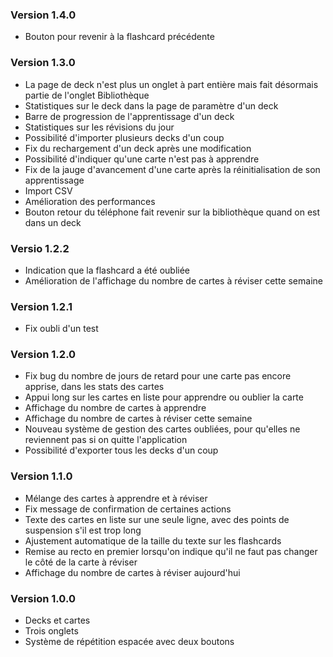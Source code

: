 

### Version 1.4.0

- Bouton pour revenir à la flashcard précédente

### Version 1.3.0

- La page de deck n'est plus un onglet à part entière mais fait désormais partie de l'onglet Bibliothèque
- Statistiques sur le deck dans la page de paramètre d'un deck
- Barre de progression de l'apprentissage d'un deck
- Statistiques sur les révisions du jour
- Possibilité d'importer plusieurs decks d'un coup
- Fix du rechargement d'un deck après une modification
- Possibilité d'indiquer qu'une carte n'est pas à apprendre
- Fix de la jauge d'avancement d'une carte après la réinitialisation de son apprentissage
- Import CSV
- Amélioration des performances
- Bouton retour du téléphone fait revenir sur la bibliothèque quand on est dans un deck

### Versio 1.2.2

- Indication que la flashcard a été oubliée
- Amélioration de l'affichage du nombre de cartes à réviser cette semaine

### Version 1.2.1

- Fix oubli d'un test

### Version 1.2.0

- Fix bug du nombre de jours de retard pour une carte pas encore apprise, dans les stats des cartes
- Appui long sur les cartes en liste pour apprendre ou oublier la carte
- Affichage du nombre de cartes à apprendre
- Affichage du nombre de cartes à réviser cette semaine
- Nouveau système de gestion des cartes oubliées, pour qu'elles ne reviennent pas si on quitte l'application
- Possibilité d'exporter tous les decks d'un coup

### Version 1.1.0

- Mélange des cartes à apprendre et à réviser
- Fix message de confirmation de certaines actions
- Texte des cartes en liste sur une seule ligne, avec des points de suspension s'il est trop long
- Ajustement automatique de la taille du texte sur les flashcards
- Remise au recto en premier lorsqu'on indique qu'il ne faut pas changer le côté de la carte à réviser
- Affichage du nombre de cartes à réviser aujourd'hui

### Version 1.0.0

- Decks et cartes
- Trois onglets
- Système de répétition espacée avec deux boutons